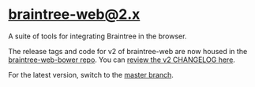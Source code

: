 braintree-web@2.x
=================

A suite of tools for integrating Braintree in the browser.

The release tags and code for v2 of braintree-web are now housed in the [braintree-web-bower repo](https://github.com/braintree/braintree-web-bower/tree/2.x). You can [review the v2 CHANGELOG here](https://github.com/braintree/braintree-web-bower/blob/2.x/CHANGELOG.md).

For the latest version, switch to the [master branch](https://github.com/braintree/braintree-web).
